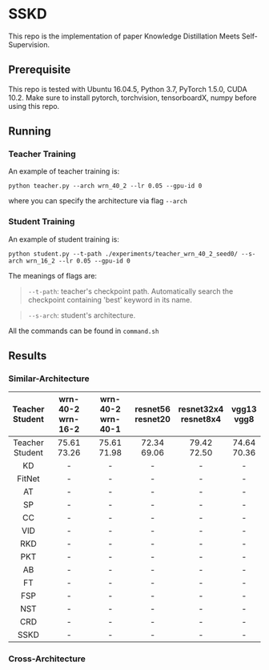# SSKD
This repo is the implementation of paper Knowledge Distillation Meets Self-Supervision.

## Prerequisite
This repo is tested with Ubuntu 16.04.5, Python 3.7, PyTorch 1.5.0, CUDA 10.2.
Make sure to install pytorch, torchvision, tensorboardX, numpy before using this repo.

## Running

### Teacher Training
An example of teacher training is:
```
python teacher.py --arch wrn_40_2 --lr 0.05 --gpu-id 0
```
where you can specify the architecture via flag `--arch`

### Student Training
An example of student training is:
```
python student.py --t-path ./experiments/teacher_wrn_40_2_seed0/ --s-arch wrn_16_2 --lr 0.05 --gpu-id 0
```
The meanings of flags are:
> `--t-path`: teacher's checkpoint path. Automatically search the checkpoint containing 'best' keyword in its name.

> `--s-arch`: student's architecture.

All the commands can be found in `command.sh`

## Results

### Similar-Architecture

| Teacher <br> Student | wrn-40-2 <br> wrn-16-2 | wrn-40-2 <br> wrn-40-1 | resnet56 <br> resnet20 | resnet32x4 <br> resnet8x4 |  vgg13 <br> vgg8 |
|:---------------:|:-----------------:|:-----------------:|:-----------------:|:--------------------:|:-----------:|
| Teacher <br> Student |    75.61 <br> 73.26    |    75.61 <br> 71.98    |    72.34 <br> 69.06    |     79.42 <br> 72.50     | 74.64 <br> 70.36 |
| KD | - | - | - | - | - |
| FitNet | - | - | - | - | - |
| AT | - | - | - | - | - |
| SP | - | - | - | - | - |
| CC | - | - | - | - | - |
| VID | - | - | - | - | - |
| RKD | - | - | - | - | - |
| PKT | - | - | - | - | - |
| AB | - | - | - | - | - |
| FT | - | - | - | - | - |
| FSP | - | - | - | - | - |
| NST | - | - | - | - | - |
| CRD | - | - | - | - | - |
| SSKD | - | - | - | - | - |

### Cross-Architecture

